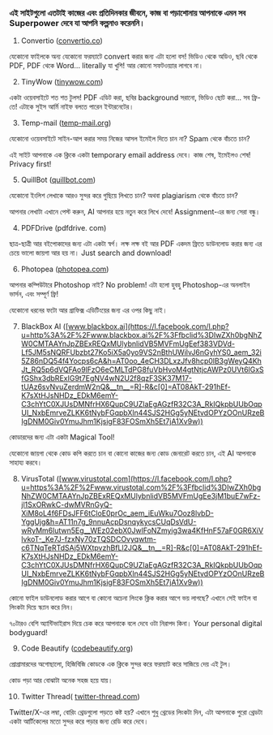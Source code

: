 ### **এই সাইটগুলো এতটাই কাজের এবং প্রতিদিনকার জীবনে, কাজ বা পড়াশোনায় আপনাকে এমন সব Superpower দেবে যা আপনি কল্পনাও করেননি।**

1. Convertio ([convertio.co](https://l.facebook.com/l.php?u=http%3A%2F%2Fconvertio.co%2F%3Ffbclid%3DIwZXh0bgNhZW0CMTAAYnJpZBExREQxMUlybnlidVB5MVFmUgEeXaAtwuN-2oh79sRd6Xdjxye8hzEXApkVwSnQQgXbM1sEbCCuM4Ypy1tOJS0_aem_03ozfZa2ejnhjJUY15EsqA&h=AT1wBdt1gsxNTPQ7CymxHNjqZkiWJeJP3bdMwMXgsm1ZDa7p_IgN47Q9Sf_rMpR9l2BQs1cw9_whF0WramoEtTmR_7Sfpssg9L9RBiCzj6hB8C-CoYKFvRRTKSA0M6XzMH_OcOvP8eFFY5u9zvEx6A&__tn__=R]-R&c[0]=AT08AkT-291hEf-K7sXtHJsNHDz_EDkM6emY-C3chYtC0XJUsDMNfrHX6QupC9UZlaEgAGzfR32C3A_RkIQkpbUUbOqpUI_NxbEmrveZLKK6tNybFGqpbXln44SJS2HGg5yNEtvdOPYzOOnURzeBIgDNM0Giv0YmuJhm1KjsigF83FOSmXh5Et7jA1Xv9w))

যেকোনো ফাইলকে অন্য যেকোনো ফরম্যাটে convert করার জন্য এটা হলো বস! ভিডিও থেকে অডিও, ছবি থেকে PDF, PDF থেকে Word... literally যা খুশি! আর কোনো সফটওয়্যার লাগবে না।

2. TinyWow ([tinywow.com](http://tinywow.com/?fbclid=IwZXh0bgNhZW0CMTAAYnJpZBExREQxMUlybnlidVB5MVFmUgEefqXvgPV0J8m8n7aQp08N9bZUvzgYiSBqA9rzqJB6nMI2rcysi72l864pwuo_aem_8F5ntetUgsP-NzAHjqZahw))

একটা ওয়েবসাইটে শত শত টুলস! PDF এডিট করা, ছবির background সরানো, ভিডিও ছোট করা... সব ফ্রি-তে! এটাকে সুইস আর্মি নাইফ বলতে পারেন ইন্টারনেটের।

3. Temp-mail ([temp-mail.org](https://l.facebook.com/l.php?u=http%3A%2F%2Ftemp-mail.org%2F%3Ffbclid%3DIwZXh0bgNhZW0CMTAAYnJpZBExREQxMUlybnlidVB5MVFmUgEeHq6oyMoujaBeye8rjWkbxd8h9ih8Q6MZEPdIEH6hZJPWdW7M12YqozN1cko_aem_I_Cg0HiEbGWARisJ0Ai2fw&h=AT1SeIRSxEIWnrZDs-Iot9aPe6VgMI9hAS4dCayBdi_HsB8hCxq_TNFUjHg2VZb9qVhv5TBm3uYVVJpxS5tfuW_gBjasH32wx4fo16Lto3ehOpwaNG6LZZpMcFVOCpHqkQMsJezG0xZW18ayD8L_yQ&__tn__=R]-R&c[0]=AT08AkT-291hEf-K7sXtHJsNHDz_EDkM6emY-C3chYtC0XJUsDMNfrHX6QupC9UZlaEgAGzfR32C3A_RkIQkpbUUbOqpUI_NxbEmrveZLKK6tNybFGqpbXln44SJS2HGg5yNEtvdOPYzOOnURzeBIgDNM0Giv0YmuJhm1KjsigF83FOSmXh5Et7jA1Xv9w))

যেকোনো ওয়েবসাইটে সাইন-আপ করার সময় নিজের আসল ইমেইল দিতে চান না? Spam থেকে বাঁচতে চান?

এই সাইট আপনাকে এক ক্লিকে একটা temporary email address দেবে। কাজ শেষ, ইমেইলও শেষ! Privacy first!

5. QuillBot ([quillbot.com](https://l.facebook.com/l.php?u=https%3A%2F%2Fquillbot.com%2F%3Ffbclid%3DIwZXh0bgNhZW0CMTAAYnJpZBExREQxMUlybnlidVB5MVFmUgEe3jM1buE7wFz-jl1SxORwkC-dwMVRnGyQ-XiM8oL4f6FDsJFF6tCloE0prOc_aem_iEuWku7Ooz8lvbD-YggUjg&h=AT0q-r_nNyJjSksBNeGSY5gcHhHlnD9xRtlzIMf7XiaCWWdIgRnMV-QgluMPmmxJMM_7LBkPc3pMGn-h8K0ahChpEKiMv7br5LNiJPRGn6kUq6v4tTn7XCw0-4Bei--wmo3LTdMSEUHtFvreweX1mg&__tn__=R]-R&c[0]=AT08AkT-291hEf-K7sXtHJsNHDz_EDkM6emY-C3chYtC0XJUsDMNfrHX6QupC9UZlaEgAGzfR32C3A_RkIQkpbUUbOqpUI_NxbEmrveZLKK6tNybFGqpbXln44SJS2HGg5yNEtvdOPYzOOnURzeBIgDNM0Giv0YmuJhm1KjsigF83FOSmXh5Et7jA1Xv9w))

যেকোনো ইংলিশ লেখাকে আরও সুন্দর করে গুছিয়ে লিখতে চান? অথবা plagiarism থেকে বাঁচতে চান?

আপনার লেখাটা এখানে পেস্ট করুন, AI আপনার হয়ে নতুন করে লিখে দেবে! Assignment-এর জন্য সেরা বন্ধু।

4. PDFDrive (pdfdrive. com)

ছাত্র-ছাত্রী আর বইপোকাদের জন্য এটা একটা স্বর্গ। লক্ষ লক্ষ বই আর PDF একদম ফ্রিতে ডাউনলোড করার জন্য এর চেয়ে ভালো জায়গা আর হয় না। Just search and download!

6. Photopea ([photopea.com](https://l.facebook.com/l.php?u=http%3A%2F%2Fphotopea.com%2F%3Ffbclid%3DIwZXh0bgNhZW0CMTAAYnJpZBExREQxMUlybnlidVB5MVFmUgEe3jM1buE7wFz-jl1SxORwkC-dwMVRnGyQ-XiM8oL4f6FDsJFF6tCloE0prOc_aem_iEuWku7Ooz8lvbD-YggUjg&h=AT3tVqZHmAjd_JCynt0OHtyekmpzzv1en6bAbfnb4Y7t6UnhuZ6LHtSI0pFqSmXTCNfe_U3s64FtJvnlhjfZdbu71hEIbwYVTjo1KawcLOUE8orCY120CECazyHaOEzVyVjcMVFg16Hhrb-k7FPdTw&__tn__=R]-R&c[0]=AT08AkT-291hEf-K7sXtHJsNHDz_EDkM6emY-C3chYtC0XJUsDMNfrHX6QupC9UZlaEgAGzfR32C3A_RkIQkpbUUbOqpUI_NxbEmrveZLKK6tNybFGqpbXln44SJS2HGg5yNEtvdOPYzOOnURzeBIgDNM0Giv0YmuJhm1KjsigF83FOSmXh5Et7jA1Xv9w))

আপনার কম্পিউটারে Photoshop নাই? No problem! এটা হলো হুবহু Photoshop-এর অনলাইন ভার্সন, এবং সম্পূর্ণ ফ্রি!

যেকোনো ধরনের ফটো আর গ্রাফিক্স এডিটিংয়ের জন্য এর ওপর কিছু নাই।

7. BlackBox AI ([www.blackbox.ai](https://l.facebook.com/l.php?u=http%3A%2F%2Fwww.blackbox.ai%2F%3Ffbclid%3DIwZXh0bgNhZW0CMTAAYnJpZBExREQxMUlybnlidVB5MVFmUgEef383VDVd-Lf5JM5sNQRFUbzbt27Ko5iX5a0yo9VS2nBthUWilvJ6nGyhYS0_aem_32i5Z86nDQ54f4Yocps6cA&h=AT0oo_4eCH3DLxzJfv8hcp0lB3gWeyQ4KhJt_RQ5p6dVQFAo9lFzO6eCMLTdPG8fuVbHvoM4gtNtjcAWPz0UVt6lGxSfGShx3dbRExIG9t7EgNV4wN2U2f8qzF3SK37M17-tUAz6svNvuZerdmW2nQ&__tn__=R]-R&c[0]=AT08AkT-291hEf-K7sXtHJsNHDz_EDkM6emY-C3chYtC0XJUsDMNfrHX6QupC9UZlaEgAGzfR32C3A_RkIQkpbUUbOqpUI_NxbEmrveZLKK6tNybFGqpbXln44SJS2HGg5yNEtvdOPYzOOnURzeBIgDNM0Giv0YmuJhm1KjsigF83FOSmXh5Et7jA1Xv9w))

কোডারদের জন্য এটা একটা Magical Tool!

যেকোনো জায়গা থেকে কোড কপি করতে চান বা কোনো কাজের জন্য কোড জেনারেট করতে চান, এই AI আপনাকে সাহায্য করবে।

8. VirusTotal ([www.virustotal.com](https://l.facebook.com/l.php?u=https%3A%2F%2Fwww.virustotal.com%2F%3Ffbclid%3DIwZXh0bgNhZW0CMTAAYnJpZBExREQxMUlybnlidVB5MVFmUgEe3jM1buE7wFz-jl1SxORwkC-dwMVRnGyQ-XiM8oL4f6FDsJFF6tCloE0prOc_aem_iEuWku7Ooz8lvbD-YggUjg&h=AT11n7g_9nnuAcpDsnqykycsCUqDsVdU-wRyMm6lutwn5Eg__WEz02ebX0JwlFoNZmyig3wa4KfHnF57aF0GR6XiVlvkoT-_Ke7J-fzxNy70zTQSDCOvyqwtm-c6TNqTeRTdSAj5WXtpvzhBfLl2JQ&__tn__=R]-R&c[0]=AT08AkT-291hEf-K7sXtHJsNHDz_EDkM6emY-C3chYtC0XJUsDMNfrHX6QupC9UZlaEgAGzfR32C3A_RkIQkpbUUbOqpUI_NxbEmrveZLKK6tNybFGqpbXln44SJS2HGg5yNEtvdOPYzOOnURzeBIgDNM0Giv0YmuJhm1KjsigF83FOSmXh5Et7jA1Xv9w))

কোনো ফাইল ডাউনলোড করার আগে বা কোনো অচেনা লিংকে ক্লিক করার আগে ভয় লাগছে? এখানে সেই ফাইল বা লিংকটা দিয়ে স্ক্যান করে নিন।

৭০টারও বেশি অ্যান্টিভাইরাস দিয়ে চেক করে আপনাকে বলে দেবে ওটা নিরাপদ কিনা। Your personal digital bodyguard!

9. Code Beautify ([codebeautify.org](https://l.facebook.com/l.php?u=https%3A%2F%2Fcodebeautify.org%2F%3Ffbclid%3DIwZXh0bgNhZW0CMTAAYnJpZBExREQxMUlybnlidVB5MVFmUgEef383VDVd-Lf5JM5sNQRFUbzbt27Ko5iX5a0yo9VS2nBthUWilvJ6nGyhYS0_aem_32i5Z86nDQ54f4Yocps6cA&h=AT3TTNW_EQa7bXbj6uTFJBp6N_gFfy-XtpocjkQvsEPoURI7xX82pqar5CVQmizJpL6QXDdFbvwTxIaUID3uuCUM40rAhMNvEgfftipnvlC7blYYGh69HXgbX7eAid2YPKzC4Re0qj1HLVuj-S72bg&__tn__=R]-R&c[0]=AT08AkT-291hEf-K7sXtHJsNHDz_EDkM6emY-C3chYtC0XJUsDMNfrHX6QupC9UZlaEgAGzfR32C3A_RkIQkpbUUbOqpUI_NxbEmrveZLKK6tNybFGqpbXln44SJS2HGg5yNEtvdOPYzOOnURzeBIgDNM0Giv0YmuJhm1KjsigF83FOSmXh5Et7jA1Xv9w))

প্রোগ্রামারদের অগোছালো, হিজিবিজি কোডকে এক ক্লিকে সুন্দর করে ফরম্যাট করে সাজিয়ে দেয় এই টুল।

কোড পড়া আর বোঝাটা অনেক সহজ হয়ে যায়।

10. Twitter Thread( [twitter-thread.com](https://l.facebook.com/l.php?u=http%3A%2F%2Ftwitter-thread.com%2F%3Ffbclid%3DIwZXh0bgNhZW0CMTAAYnJpZBExREQxMUlybnlidVB5MVFmUgEe3jM1buE7wFz-jl1SxORwkC-dwMVRnGyQ-XiM8oL4f6FDsJFF6tCloE0prOc_aem_iEuWku7Ooz8lvbD-YggUjg&h=AT1YBCEYjrIrCk1KxfxxfwjFND1QjgZv5ZWP38Gs4ZjRtghCMVCs9vVuK0JOocay4oraE_qCfkkHUtGYLz8h2gtOBKOLLayUydzmLOHyueQ6e9jSVGgRpR1fpUN487D7QW1KEeZFWP3A24G_6RZr2Q&__tn__=R]-R&c[0]=AT08AkT-291hEf-K7sXtHJsNHDz_EDkM6emY-C3chYtC0XJUsDMNfrHX6QupC9UZlaEgAGzfR32C3A_RkIQkpbUUbOqpUI_NxbEmrveZLKK6tNybFGqpbXln44SJS2HGg5yNEtvdOPYzOOnURzeBIgDNM0Giv0YmuJhm1KjsigF83FOSmXh5Et7jA1Xv9w))

Twitter/X-এর লম্বা, বোরিং থ্রেডগুলো পড়তে কষ্ট হয়? এখানে শুধু থ্রেডের লিংকটা দিন, এটা আপনাকে পুরো থ্রেডটা একটা আর্টিকেলের মতো সুন্দর করে পড়ার জন্য রেডি করে দেবে।
